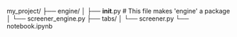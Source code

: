 my_project/
├── engine/
│   ├── __init__.py      # This file makes 'engine' a package
│   └── screener_engine.py
├── tabs/
│   └── screener.py
└── notebook.ipynb
